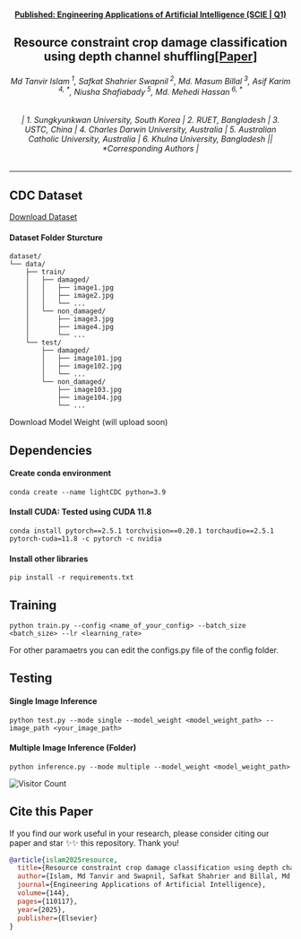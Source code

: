 <h4 align="center"><strong><a href="https://www.sciencedirect.com/journal/engineering-applications-of-artificial-intelligence">Published: Engineering Applications of Artificial Intelligence (SCIE | Q1)</a></strong></h4>
<h2 align="center"><strong>Resource constraint crop damage classification using depth channel shuffling<a href="https://tanvirnwu.github.io/assets/papers/LightCDC.pdf" target="_blank">[Paper]</a></strong></h2>
<h6 align="center">Md Tanvir Islam<sup> 1</sup>, Safkat Shahrier Swapnil<sup> 2</sup>, Md. Masum Billal<sup> 3</sup>, Asif Karim<sup> 4, *</sup>, Niusha Shafiabady<sup> 5</sup>, Md. Mehedi Hassan<sup> 6, *</sup></h6>
<h6 align="center">| 1. Sungkyunkwan University, South Korea | 2. RUET, Bangladesh | 3. USTC, China | 4. Charles Darwin University, Australia | 5. Australian Catholic University, Australia | 6. Khulna University, Bangladesh || *Corresponding Authors |</h6> 
<hr>


## CDC Dataset
[Download Dataset](https://www.kaggle.com/datasets/tanvirnwu/crop-damage-classification-dataset-cdc-dataset) 

#### Dataset Folder Sturcture
```
dataset/
└── data/
    ├── train/
    │   ├── damaged/
    │   │   ├── image1.jpg
    │   │   ├── image2.jpg
    │   │   └── ...
    │   └── non_damaged/
    │       ├── image3.jpg
    │       ├── image4.jpg
    │       └── ...
    └── test/
        ├── damaged/
        │   ├── image101.jpg
        │   ├── image102.jpg
        │   └── ...
        └── non_damaged/
            ├── image103.jpg
            ├── image104.jpg
            └── ...
```

Download Model Weight (will upload soon)


## Dependencies
#### Create conda environment
```
conda create --name lightCDC python=3.9
```
#### Install CUDA: Tested using CUDA 11.8
```
conda install pytorch==2.5.1 torchvision==0.20.1 torchaudio==2.5.1  pytorch-cuda=11.8 -c pytorch -c nvidia
```
#### Install other libraries
```
pip install -r requirements.txt
````

## Training

```
python train.py --config <name_of_your_config> --batch_size <batch_size> --lr <learning_rate>
```
For other paramaetrs you can edit the configs.py file of the config folder.

## Testing

#### Single Image Inference
```
python test.py --mode single --model_weight <model_weight_path> --image_path <your_image_path>
```

#### Multiple Image Inference (Folder)
```
python inference.py --mode multiple --model_weight <model_weight_path>
```

![Visitor Count](https://komarev.com/ghpvc/?username=tanvirnwu&repo=LightCDC_EAAI_2025)

## Cite this Paper

If you find our work useful in your research, please consider citing our paper and star ✨✨ this repository. Thank you!
```bibtex
@article{islam2025resource,
  title={Resource constraint crop damage classification using depth channel shuffling},
  author={Islam, Md Tanvir and Swapnil, Safkat Shahrier and Billal, Md Masum and Karim, Asif and Shafiabady, Niusha and Hassan, Md Mehedi},
  journal={Engineering Applications of Artificial Intelligence},
  volume={144},
  pages={110117},
  year={2025},
  publisher={Elsevier}
}

